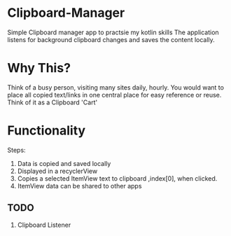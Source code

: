 # Clipboard-Manager
Simple Clipboard manager app to practsie my kotlin skills
The application listens for background clipboard changes and saves the content locally.

# Why This?
Think of a busy person, visiting many sites daily, hourly. You would want to place all copied text/links in one central place for easy 
reference or reuse. 
Think of it as a Clipboard 'Cart'

# Functionality
Steps:
1. Data is copied and saved locally
2. Displayed in a recyclerView
3. Copies a selected ItemView text to clipboard ,index[0], when clicked.
4. ItemView data can be shared to other apps

## TODO

1. Clipboard Listener

